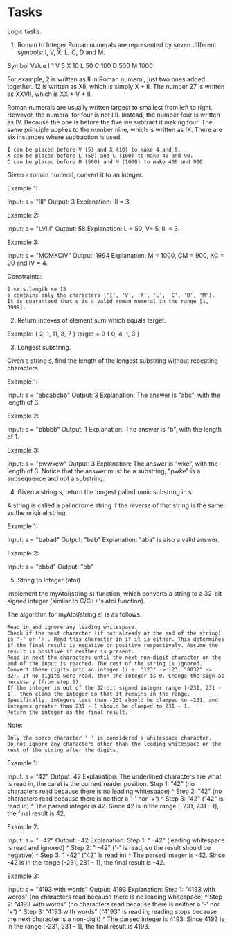 # Tasks
Logic tasks.
1. Roman to Integer
Roman numerals are represented by seven different symbols: I, V, X, L, C, D and M.

Symbol       Value
I             1
V             5
X             10
L             50
C             100
D             500
M             1000

For example, 2 is written as II in Roman numeral, just two ones added together. 12 is written as XII, which is simply X + II. The number 27 is written as XXVII, which is XX + V + II.

Roman numerals are usually written largest to smallest from left to right. However, the numeral for four is not IIII. Instead, the number four is written as IV. Because the one is before the five we subtract it making four. The same principle applies to the number nine, which is written as IX. There are six instances where subtraction is used:

    I can be placed before V (5) and X (10) to make 4 and 9. 
    X can be placed before L (50) and C (100) to make 40 and 90. 
    C can be placed before D (500) and M (1000) to make 400 and 900.

Given a roman numeral, convert it to an integer.

 

Example 1:

Input: s = "III"
Output: 3
Explanation: III = 3.

Example 2:

Input: s = "LVIII"
Output: 58
Explanation: L = 50, V= 5, III = 3.

Example 3:

Input: s = "MCMXCIV"
Output: 1994
Explanation: M = 1000, CM = 900, XC = 90 and IV = 4.

 

Constraints:

    1 <= s.length <= 15
    s contains only the characters ('I', 'V', 'X', 'L', 'C', 'D', 'M').
    It is guaranteed that s is a valid roman numeral in the range [1, 3999].
    

2. Return indexes of element sum which equals terget.

Example: 
{ 2, 1, 11, 8, 7 } target = 9
{ 0, 4, 1, 3 }
 
3. Longest substring.

Given a string s, find the length of the longest substring without repeating characters.

 

Example 1:

Input: s = "abcabcbb"
Output: 3
Explanation: The answer is "abc", with the length of 3.

Example 2:

Input: s = "bbbbb"
Output: 1
Explanation: The answer is "b", with the length of 1.

Example 3:

Input: s = "pwwkew"
Output: 3
Explanation: The answer is "wke", with the length of 3.
Notice that the answer must be a substring, "pwke" is a subsequence and not a substring.

4. Given a string s, return the longest palindromic substring in s.

A string is called a palindrome string if the reverse of that string is the same as the original string.

 

Example 1:

Input: s = "babad"
Output: "bab"
Explanation: "aba" is also a valid answer.

Example 2:

Input: s = "cbbd"
Output: "bb"

5. String to Integer (atoi)

Implement the myAtoi(string s) function, which converts a string to a 32-bit signed integer (similar to C/C++'s atoi function).

The algorithm for myAtoi(string s) is as follows:

    Read in and ignore any leading whitespace.
    Check if the next character (if not already at the end of the string) is '-' or '+'. Read this character in if it is either. This determines if the final result is negative or positive respectively. Assume the result is positive if neither is present.
    Read in next the characters until the next non-digit character or the end of the input is reached. The rest of the string is ignored.
    Convert these digits into an integer (i.e. "123" -> 123, "0032" -> 32). If no digits were read, then the integer is 0. Change the sign as necessary (from step 2).
    If the integer is out of the 32-bit signed integer range [-231, 231 - 1], then clamp the integer so that it remains in the range. Specifically, integers less than -231 should be clamped to -231, and integers greater than 231 - 1 should be clamped to 231 - 1.
    Return the integer as the final result.

Note:

    Only the space character ' ' is considered a whitespace character.
    Do not ignore any characters other than the leading whitespace or the rest of the string after the digits.

 

Example 1:

Input: s = "42"
Output: 42
Explanation: The underlined characters are what is read in, the caret is the current reader position.
Step 1: "42" (no characters read because there is no leading whitespace)
         ^
Step 2: "42" (no characters read because there is neither a '-' nor '+')
         ^
Step 3: "42" ("42" is read in)
           ^
The parsed integer is 42.
Since 42 is in the range [-231, 231 - 1], the final result is 42.

Example 2:

Input: s = "   -42"
Output: -42
Explanation:
Step 1: "   -42" (leading whitespace is read and ignored)
            ^
Step 2: "   -42" ('-' is read, so the result should be negative)
             ^
Step 3: "   -42" ("42" is read in)
               ^
The parsed integer is -42.
Since -42 is in the range [-231, 231 - 1], the final result is -42.

Example 3:

Input: s = "4193 with words"
Output: 4193
Explanation:
Step 1: "4193 with words" (no characters read because there is no leading whitespace)
         ^
Step 2: "4193 with words" (no characters read because there is neither a '-' nor '+')
         ^
Step 3: "4193 with words" ("4193" is read in; reading stops because the next character is a non-digit)
             ^
The parsed integer is 4193.
Since 4193 is in the range [-231, 231 - 1], the final result is 4193.

    
